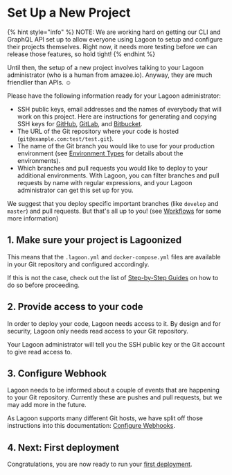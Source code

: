 # Set Up a New Project

{% hint style="info" %}
NOTE: We are working hard on getting our CLI and GraphQL API set up to allow everyone using Lagoon to setup and configure their projects themselves. Right now, it needs more testing before we can release those features, so hold tight!
{% endhint %}

Until then, the setup of a new project involves talking to your Lagoon administrator \(who is a human from amazee.io\). Anyway, they are much friendlier than APIs. ☺ 

Please have the following information ready for your Lagoon administrator:

* SSH public keys, email addresses and the names of everybody that will work on this project. Here are instructions for generating and copying SSH keys for [GitHub](https://help.github.com/en/github/authenticating-to-github/connecting-to-github-with-ssh), [GitLab](https://docs.gitlab.com/ee/ssh/), and [Bitbucket](https://confluence.atlassian.com/bitbucket/set-up-an-ssh-key-728138079.html).
* The URL of the Git repository where your code is hosted \(`git@example.com:test/test.git`\).
* The name of the Git branch you would like to use for your production environment \(see [Environment Types](../using-lagoon-advanced/environment-types.md) for details about the environments\).
* Which branches and pull requests you would like to deploy to your additional environments. With Lagoon, you can filter branches and pull requests by name with regular expressions, and your Lagoon administrator can get this set up for you.

We suggest that you deploy specific important branches \(like `develop` and `master`\) and pull requests. But that's all up to you! \(see [Workflows](../using-lagoon-advanced/workflows.md) for some more information\)

## 1. Make sure your project is Lagoonized

This means that the `.lagoon.yml` and `docker-compose.yml` files are available in your Git repository and configured accordingly.

If this is not the case, check out the list of [Step-by-Step Guides](index.md) on how to do so before proceeding.

## 2. Provide access to your code

In order to deploy your code, Lagoon needs access to it. By design and for security, Lagoon only needs read access to your Git repository.

Your Lagoon administrator will tell you the SSH public key or the Git account to give read access to.

## 3. Configure Webhook

Lagoon needs to be informed about a couple of events that are happening to your Git repository. Currently these are pushes and pull requests, but we may add more in the future.

As Lagoon supports many different Git hosts, we have split off those instructions into this documentation: [Configure Webhooks](https://github.com/AlannaBurke/lagoon/tree/b9add2d0bfd8db43295d7ccdab7729436674f764/docs/using-lagoon/configure_webhooks.md).

## 4. Next: First deployment

Congratulations, you are now ready to run your [first deployment](https://github.com/AlannaBurke/lagoon/tree/b9add2d0bfd8db43295d7ccdab7729436674f764/docs/using-lagoon/first_deployment.md).

